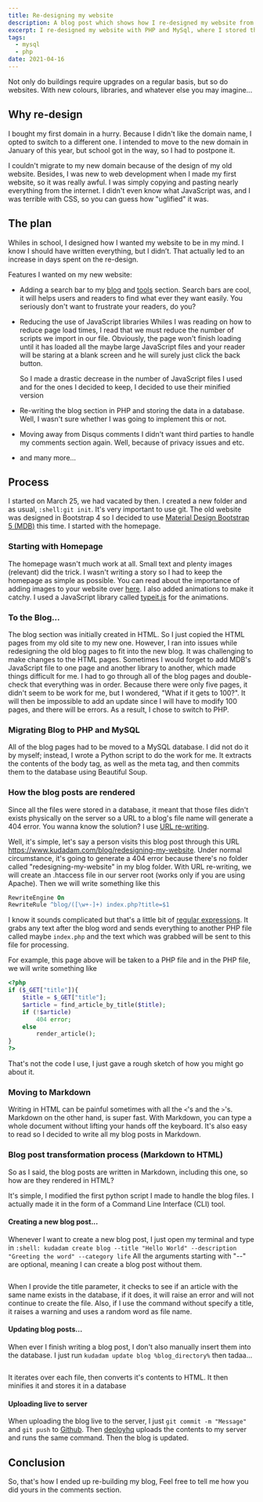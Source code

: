 ```yaml
---
title: Re-designing my website
description: A blog post which shows how I re-designed my website from scratch up
excerpt: I re-designed my website with PHP and MySql, where I stored the blog contents in a Mysql database
tags:
  - mysql
  - php
date: 2021-04-16
---
```


Not only do buildings require upgrades on a regular basis, but so do websites. With new colours, libraries, and whatever else you may imagine...

## Why re-design

I bought my first domain in a hurry. Because I didn't like the domain name, I opted to switch to a different one. I intended to move to the new domain in January of this year, but school got in the way, so I had to postpone it.

I couldn't migrate to my new domain because of the design of my old website. Besides, I was new to web development when I made my first website, so it was really awful. I was simply copying and pasting nearly everything from the internet. I didn't even know what JavaScript was, and I was terrible with CSS, so you can guess how "uglified" it was.

## The plan

Whiles in school, I designed how I wanted my website to be in my mind. I know I should have written everything, but I didn’t. That actually led to an increase in days spent on the re-design.

Features I wanted on my new website:

- Adding a search bar to my [blog](https://www.kudadam.com/blog) and [tools](https://www.kudadam.com/toolz) section.
  Search bars are cool, it will helps users and readers to find what ever they want easily. You seriously don't want to frustrate your readers, do you?

- Reducing the use of JavaScript libraries
  Whiles I was reading on how to reduce page load times, I read that we must reduce the number of scripts we import in our file. Obviously, the page won't finish loading until it has loaded all the maybe large JavaScript files and your reader will be staring at a blank screen and he will surely just click the back button.

  So I made a drastic decrease in the number of JavaScript files I used and for the ones I decided to keep, I decided to use their minified version

- Re-writing the blog section in PHP and storing the data in a database.
  Well, I wasn't sure whether I was going to implement this or not.

- Moving away from Disqus comments
  I didn't want third parties to handle my comments section again. Well, because of privacy issues and etc.

- and many more...

## Process

I started on March 25, we had vacated by then. I created a new folder and as usual, `:shell:git init`. It's very important to use git. The old website was designed in Bootstrap 4 so I decided to use [Material Design Bootstrap 5 (MDB)](https://mdbootstrap.com/) this time. I started with the homepage.

### Starting with Homepage

The homepage wasn't much work at all. Small text and plenty images (relevant) did the trick. I wasn't writing a story so I had to keep the homepage as simple as possible. You can read about the importance of adding images to your website over [here](https://www.logicdesign.co.uk/blog/4-reasons-images-important-website/). I also added animations to make it catchy. I used a JavaScript library called [typeit.js](https://typeitjs.com) for the animations.

### To the Blog...

The blog section was initially created in HTML. So I just copied the HTML pages from my old site to my new one. However, I ran into issues while redesigning the old blog pages to fit into the new blog. It was challenging to make changes to the HTML pages. Sometimes I would forget to add MDB's JavaScript file to one page and another library to another, which made things difficult for me. I had to go through all of the blog pages and double-check that everything was in order. Because there were only five pages, it didn't seem to be work for me, but I wondered, "What if it gets to 100?". It will then be impossible to add an update since I will have to modify 100 pages, and there will be errors. As a result, I chose to switch to PHP.

### Migrating Blog to PHP and MySQL

All of the blog pages had to be moved to a MySQL database. I did not do it by myself; instead, I wrote a Python script to do the work for me. It extracts the contents of the body tag, as well as the meta tag, and then commits them to the database using Beautiful Soup.

### How the blog posts are rendered

Since all the files were stored in a database, it meant that those files didn't exists physically on the server so a URL to a blog's file name will generate a 404 error. You wanna know the solution? I use [URL re-writing](https://www.smashingmagazine.com/2011/11/introduction-to-url-rewriting/).

Well, it's simple, let's say a person visits this blog post through this URL https://www.kudadam.com/blog/redesigning-my-website. Under normal circumstance, it's going to generate a 404 error because there's no folder called "redesigning-my-website" in my blog folder. With URL re-writing, we will create an .htaccess file in our server root (works only if you are using Apache). Then we will write something like this

```apache
RewriteEngine On
RewriteRule ^blog/([\w+-]+) index.php?title=$1
```

I know it sounds complicated but that's a little bit of [regular expressions](https://en.wikipedia.org/wiki/Regular_expression). It grabs any text after the blog word and sends everything to another PHP file called maybe `index.php` and the text which was grabbed will be sent to this file for processing.

For example, this page above will be taken to a PHP file and in the PHP file, we will write something like

```php
<?php
if ($_GET["title"]){
    $title = $_GET["title"];
    $article = find_article_by_title($title);
    if (!$article)
        404 error;
    else
        render_article();
}
?>
```

That's not the code I use, I just gave a rough sketch of how you might go about it.

### Moving to Markdown

Writing in HTML can be painful sometimes with all the `<`'s and the `>`'s. Markdown on the other hand, is super fast. With Markdown, you can type a whole document without lifting your hands off the keyboard. It's also easy to read so I decided to write all my blog posts in Markdown.

### Blog post transformation process (Markdown to HTML)

So as I said, the blog posts are written in Markdown, including this one, so how are they rendered in HTML?

It's simple, I modified the first python script I made to handle the blog files. I actually made it in the form of a Command Line Interface (CLI) tool.

#### Creating a new blog post...

Whenever I want to create a new blog post, I just open my terminal and type in `:shell: kudadam create blog --title "Hello World" --description "Greeting the word" --category life` All the arguments starting with "--" are optional, meaning I can create a blog post without them.

<img class="Sirv" data-src="https://ik.imagekit.io/kudadam/blog/redesigning_my_website/kudadam_cli_create.png" alt="" />

When I provide the title parameter, it checks to see if an article with the same name exists in the database, if it does, it will raise an error and will not continue to create the file. Also, if I use the command without specify a title, it raises a warning and uses a random word as file name.

#### Updating blog posts...

When ever I finish writing a blog post, I don't also manually insert them into the database. I just run `kudadam update blog %blog_directory%` then tadaa...

<img class="Sirv d-block mx-auto" data-src="https://ik.imagekit.io/kudadam/blog/redesigning_my_website/kudadam_cli_update.png?q=100%" alt="" />

It iterates over each file, then converts it's contents to HTML. It then minifies it and stores it in a database

#### Uploading live to server

When uploading the blog live to the server, I just `git commit -m "Message"` and `git push` to [Github](https://www.github.com). Then [deployhq](https://www.deployhq.com/) uploads the contents to my server and runs the same command. Then the blog is updated.

## Conclusion

So, that's how I ended up re-building my blog, Feel free to tell me how you did yours in the comments section.
